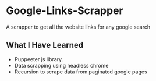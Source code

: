 # Google-Links-Scrapper
A scrapper to get all the website links for any google search

## What I Have Learned
* Puppeeter js library.
* Data scrapping using headless chrome
* Recursion to scrape data from paginated google pages
